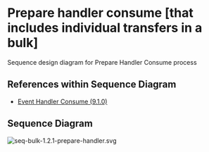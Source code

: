 # Prepare handler consume [that includes individual transfers in a bulk]

Sequence design diagram for Prepare Handler Consume process

## References within Sequence Diagram

* [Event Handler Consume (9.1.0)](../../central-event-processor/9.1.0-event-handler-placeholder.md)

## Sequence Diagram

![seq-bulk-1.2.1-prepare-handler.svg](../assets/diagrams/sequence/seq-bulk-1.2.1-prepare-handler.svg)
